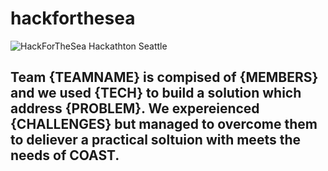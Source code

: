 # hackforthesea

![HackForTheSea Hackathton Seattle](https://s3.amazonaws.com/media.hackforthesea.tech/hackathon_logos/Hack_for_the_sea_-_03_Updated-01_x8Btjox_eCGSnez.jpg)

## Team {TEAMNAME} is compised of {MEMBERS} and we used {TECH} to build a solution which address {PROBLEM}.  We expereienced {CHALLENGES} but managed to overcome them to deliever a practical soltuion with meets the needs of COAST.